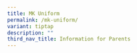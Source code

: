 ```yaml
---
title: MK Uniform
permalink: /mk-uniform/
variant: tiptap
description: ""
third_nav_title: Information for Parents
---
```

